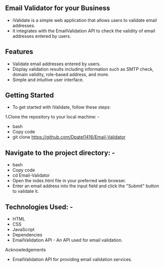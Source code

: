 ## Email Validator for your Business


- iValidate is a simple web application that allows users to validate email addresses. 
- It integrates with the EmailValidation API to check the validity of email addresses entered by users.

## Features
- Validate email addresses entered by users.
- Display validation results including information such as SMTP check, domain validity, role-based address, and more.
- Simple and intuitive user interface.

## Getting Started
- To get started with iValidate, follow these steps:

1.Clone the repository to your local machine: -

- bash
- Copy code
- git clone https://github.com/Dpatel1416/Email-Validator

## Navigate to the project directory: -
- bash
- Copy code
- cd Email-Validator
- Open the index.html file in your preferred web browser.
- Enter an email address into the input field and click the "Submit" button to validate it.

## Technologies Used: - 
- HTML
- CSS
- JavaScript
- Dependencies
- EmailValidation API - An API used for email validation.

Acknowledgements

- EmailValidation API for providing email validation services.
